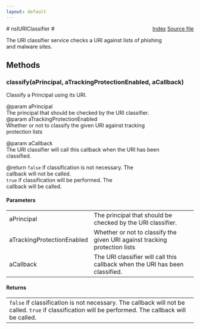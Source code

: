 ```yaml
---
layout: default
---
```

<div class='links' style='float:right'><a href="../index.html">Index</a>
<a href="http://dxr.mozilla.org/mozilla-central/source/netwerk/base/public/nsIURIClassifier.idl">Source file</a>
</div>
# nsIURIClassifier #
  
The URI classifier service checks a URI against lists of phishing  
and malware sites.  
  

## Methods ##

### classify(aPrincipal, aTrackingProtectionEnabled, aCallback) ###
  
Classify a Principal using its URI.  
  
@param aPrincipal  
       The principal that should be checked by the URI classifier.  
@param aTrackingProtectionEnabled  
       Whether or not to classify the given URI against tracking  
       protection lists  
  
@param aCallback  
       The URI classifier will call this callback when the URI has been  
       classified.  
  
@return <code>false</code> if classification is not necessary.  The  
        callback will not be called.  
        <code>true</code> if classification will be performed.  The  
        callback will be called.  
  

#### Parameters ####

<table>

<tr>
<td>aPrincipal</td>
<td>       The principal that should be checked by the URI classifier.  
</td>
</tr>

<tr>
<td>aTrackingProtectionEnabled</td>
<td>       Whether or not to classify the given URI against tracking  
       protection lists  
</td>
</tr>

<tr>
<td>aCallback</td>
<td>       The URI classifier will call this callback when the URI has been  
       classified.  
</td>
</tr>

</table>

#### Returns ####

<table>

<tr>
<td><code>false</code> if classification is not necessary.  The  
        callback will not be called.  
        <code>true</code> if classification will be performed.  The  
        callback will be called.  
</td>
</tr>

</table>
